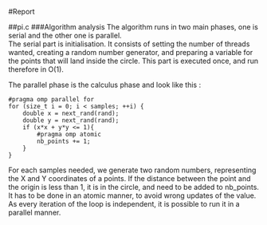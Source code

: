 #Report

##pi.c
###Algorithm analysis
The algorithm runs in two main phases, one is serial and the other one is parallel.  
The serial part is initialisation. It consists of setting the number of threads wanted, creating a random number generator, and preparing a variable for the points that will land inside the circle. This part is executed once, and run therefore in O(1).

The parallel phase is the calculus phase and look like this :  

    #pragma omp parallel for
    for (size_t i = 0; i < samples; ++i) {
        double x = next_rand(rand);
        double y = next_rand(rand);
        if (x*x + y*y <= 1){
            #pragma omp atomic
            nb_points += 1;
        }
    }
For each samples needed, we generate two random numbers, representing the X and Y coordinates of a points. If the distance between the point and the origin is less than 1, it is in the circle, and need to be added to nb_points. It has to be done in an atomic manner, to avoid wrong updates of the value.  
As every iteration of the loop is independent, it is possible to run it in a parallel manner.